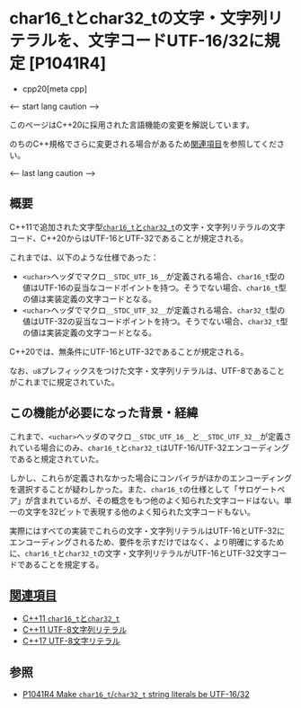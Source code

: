 # char16_tとchar32_tの文字・文字列リテラルを、文字コードUTF-16/32に規定 [P1041R4]
* cpp20[meta cpp]

<-- start lang caution -->

このページはC++20に採用された言語機能の変更を解説しています。

のちのC++規格でさらに変更される場合があるため[関連項目](#relative_page)を参照してください。

<-- last lang caution -->

## 概要
C++11で追加された文字型[`char16_t`と`char32_t`](/lang/cpp11/char16_32.md)の文字・文字列リテラルの文字コード、C++20からはUTF-16とUTF-32であることが規定される。

これまでは、以下のような仕様であった：

- `<uchar>`ヘッダでマクロ`__STDC_UTF_16__`が定義される場合、`char16_t`型の値はUTF-16の妥当なコードポイントを持つ。そうでない場合、`char16_t`型の値は実装定義の文字コードとなる。
- `<uchar>`ヘッダでマクロ`__STDC_UTF_32__`が定義される場合、`char32_t`型の値はUTF-32の妥当なコードポイントを持つ。そうでない場合、`char32_t`型の値は実装定義の文字コードとなる。

C++20では、無条件にUTF-16とUTF-32であることが規定される。

なお、`u8`プレフィックスをつけた文字・文字列リテラルは、UTF-8であることがこれまでに規定されていた。


## この機能が必要になった背景・経緯
これまで、`<uchar>`ヘッダのマクロ`__STDC_UTF_16__`と`__STDC_UTF_32__`が定義されている場合にのみ、`char16_t`と`char32_t`はUTF-16/UTF-32エンコーディングであると規定されていた。

しかし、これらが定義されなかった場合にコンパイラがほかのエンコーディングを選択することが疑わしかった。また、`char16_t`の仕様として「サロゲートペア」が含まれているが、その概念をもつ他のよく知られた文字コードはない。単一の文字を32ビットで表現する他のよく知られた文字コードもない。

実際にはすべての実装でこれらの文字・文字列リテラルはUTF-16とUTF-32にエンコーディングされるため、要件を示すだけではなく、より明確にするために、`char16_t`と`char32_t`の文字・文字列リテラルがUTF-16とUTF-32文字コードであることを規定する。


## <a id="relative-page" href="#relative-page">関連項目</a>
- [C++11 `char16_t`と`char32_t`](/lang/cpp11/char16_32.md)
- [C++11 UTF-8文字列リテラル](/lang/cpp11/utf8_string_literals.md)
- [C++17 UTF-8文字リテラル](/lang/cpp17/utf8_character_literals.md)


## 参照
- [P1041R4 Make `char16_t`/`char32_t` string literals be UTF-16/32](http://www.open-std.org/jtc1/sc22/wg21/docs/papers/2019/p1041r4.html)